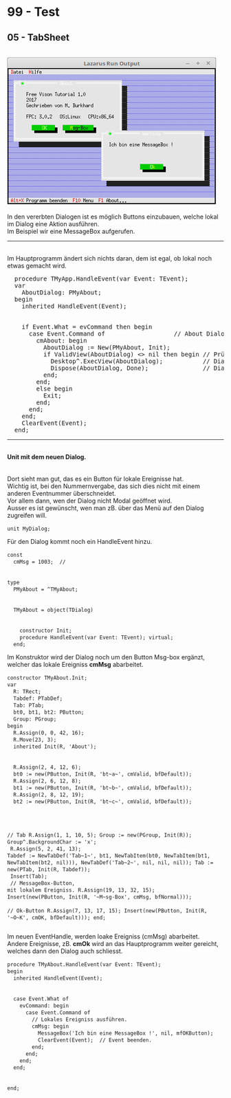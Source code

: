 # 99 - Test
## 05 - TabSheet
<br>
<img src="image.png" alt="Selfhtml"><br><br>
In den vererbten Dialogen ist es möglich Buttons einzubauen, welche lokal im Dialog eine Aktion ausführen.<br>
Im Beispiel wir eine MessageBox aufgerufen.<br>
<hr><br>
Im Hauptprogramm ändert sich nichts daran, dem ist egal, ob lokal noch etwas gemacht wird.<br>
<pre><code=pascal>  procedure TMyApp.HandleEvent(var Event: TEvent);
  var
    AboutDialog: PMyAbout;
  begin
    inherited HandleEvent(Event);
<br>
    if Event.What = evCommand then begin
      case Event.Command of                   // About Dialog
        cmAbout: begin
          AboutDialog := New(PMyAbout, Init);
          if ValidView(AboutDialog) <> nil then begin // Prüfen ob genügend Speicher.
            Desktop^.ExecView(AboutDialog);           // Dialog About ausführen.
            Dispose(AboutDialog, Done);               // Dialog und Speicher frei geben.
          end;
        end;
        else begin
          Exit;
        end;
      end;
    end;
    ClearEvent(Event);
  end;</code></pre>
<hr><br>
<b>Unit mit dem neuen Dialog.</b><br>
<br><br>
Dort sieht man gut, das es ein Button für lokale Ereignisse hat.<br>
Wichtig ist, bei den Nummernvergabe, das sich dies nicht mit einem anderen Eventnummer überschneidet.<br>
Vor allem dann, wen der Dialog nicht Modal geöffnet wird.<br>
Ausser es ist gewünscht, wen man zB. über das Menü auf den Dialog zugreifen will.<br>
<pre><code>unit MyDialog;
</code></pre>
Für den Dialog kommt noch ein HandleEvent hinzu.<br>
<pre><code>const
  cmMsg = 1003;  //</font>
<br>
type
  PMyAbout = ^TMyAbout;
<br>
  TMyAbout = object(TDialog)
<br>
    constructor Init;
    procedure HandleEvent(var Event: TEvent); virtual;
  end;
</code></pre>
Im Konstruktor wird der Dialog noch um den Button Msg-box ergänzt, welcher das lokale Ereigniss <b>cmMsg</b> abarbeitet.<br>
<pre><code>constructor TMyAbout.Init;
var
  R: TRect;
  Tabdef: PTabDef;
  Tab: PTab;
  bt0, bt1, bt2: PButton;
  Group: PGroup;
begin
  R.Assign(0, 0, 42, 16);</font>
  R.Move(23, 3);</font>
  inherited Init(R, 'About');</font>
<br>
  R.Assign(2, 4, 12, 6);</font>
  bt0 := new(PButton, Init(R, 'bt~a~', cmValid, bfDefault));</font>
  R.Assign(2, 6, 12, 8);</font>
  bt1 := new(PButton, Init(R, 'bt~b~', cmValid, bfDefault));</font>
  R.Assign(2, 8, 12, 19);</font>
  bt2 := new(PButton, Init(R, 'bt~c~', cmValid, bfDefault));</font>
<br>

  // Tab
  R.Assign(1, 1, 10, 5);</font>
  Group := new(PGroup, Init(R));
  Group^.BackgroundChar := 'x';</font>
<br>
  R.Assign(5, 2, 41, 13);</font>
  Tabdef := NewTabDef('Tab~1~', bt1, NewTabItem(bt0, NewTabItem(bt1, NewTabItem(bt2, nil))), NewTabDef('Tab~2~', nil, nil, nil));
  Tab := new(PTab, Init(R, Tabdef));
<br>
  Insert(Tab);
<br>
  // MessageBox-Button, mit lokalem Ereigniss.
  R.Assign(19, 13, 32, 15);</font>
  Insert(new(PButton, Init(R, '~M~sg-Box', cmMsg, bfNormal)));</font>
<br>
  // Ok-Button
  R.Assign(7, 13, 17, 15);</font>
  Insert(new(PButton, Init(R, '~O~K', cmOK, bfDefault)));</font>
end;
</code></pre>
Im neuen EventHandle, werden loake Ereigniss (cmMsg) abarbeitet.<br>
Andere Ereignisse, zB. <b>cmOk</b> wird an das Hauptprogramm weiter gereicht, welches dann den Dialog auch schliesst.<br>
<pre><code>procedure TMyAbout.HandleEvent(var Event: TEvent);
begin
  inherited HandleEvent(Event);
<br>
  case Event.What of
    evCommand: begin
      case Event.Command of
        // Lokales Ereigniss ausführen.
        cmMsg: begin
          MessageBox('Ich bin eine MessageBox !', nil, mfOKButton);
          ClearEvent(Event);  // Event beenden.
        end;
      end;
    end;
  end;
<br>
end;
</code></pre>
<br>
